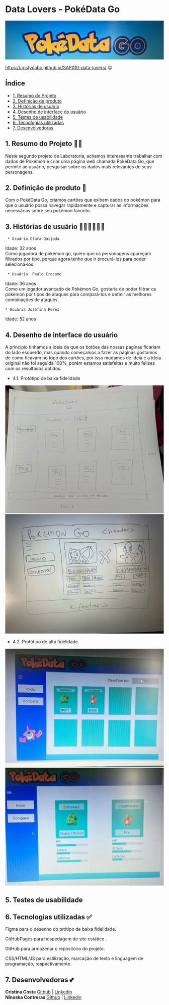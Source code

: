 # Data Lovers - PokéData Go 

<img src="logo.png" alt="logo Pokedata"> 


https://cristynabc.github.io/SAP010-data-lovers/ 😊


## Índice

* [1. Resumo do Projeto](#1-resumo-do-projeto)
* [2. Definição de produto](#2-Definição-de-produto)
* [3. Histórias de usuário](#3-Histórias-de-usuário)
* [4. Desenho de interface do usuário](#4-Desenho-de-interface-do-usuário)
* [5. Testes de usabilidade](#5-Testes-de-usabilidade)
* [6. Tecnologias utilizadas](#6-Tecnologias-utilizadas)
* [7. Desenvolvedoras](#7-Desenvolvedoras)



## 1. Resumo do Projeto 👨‍💻

Neste segundo projeto de Laboratoria, achamos interessante trabalhar com dados de Pokémon e criar uma página web chamada PokéData Go, que permite ao usuário, pesquisar sobre os dados mais relevantes de seus personagens.



## 2. Definição de produto 📝

Com o PokéData Go, criamos cartões que exibem dados do pokémon para que o usuário possa navegar rapidamente e capturar as informações necessárias sobre seu pokémon favorito.



## 3. Histórias de usuário 🙋‍♀️🙋‍♂️🙋‍♀️

     * Usuária Clara Quijada 
Idade: 32 anos <br>
Como jogadora de pokémon go, quero que os personagens apareçam filtrados por tipo, porque agora tenho que ir procurá-los para poder selecioná-los.


     * Usuário  Paulo Crocomo 
Idade: 36 anos <br>
Como um jogador avançado de Pokémon Go, gostaria de poder filtrar os pokémon por tipos de ataques para compará-los e definir as melhores combinações de ataques.


    * Usuária Josefina Perez 
Idade: 52 anos <br>


## 4. Desenho de interface do usuário

A princípio tínhamos a ideia de que os botões das nossas páginas ficariam do lado esquerdo, mas quando começamos a fazer as páginas gostamos de como ficavam no topo dos cartões, por isso mudamos de ideia e a ideia original não foi seguida 100%, porém estamos satisfeitas e muito felizes com os resultados obtidos.

   * 4.1. Protótipo de baixa fidelidade
<img src="bajafidelidade.png" alt="prototipo caneta e lápis">
<img src="bajafid2.png" alt="prototipo caneta e lápis">



  * 4.2. Protótipo de alta fidelidade
<img src="altfideli.png" alt="prototipo em figma">
<img src="altfid2.png" alt="prototipo em figma">




## 5. Testes de usabilidade


## 6. Tecnologias utilizadas ✅

Figma para o desenho do prótipo de baixa fidelidade.

GitHubPages para hospedagem de site estático .

GitHub para armazenar o repositório do projeto.

CSS/HTML/JS para estilização, marcação de texto e linguagem de programação, respectivamente.


## 7. Desenvolvedoras 💕

<strong>Cristina Costa</strong> <a href="https://github.com/CristynaBC">Github</a> | <a href="https://www.linkedin.com/in/cristyna-becker-costa-a36477178/">Linkedin</a> <br>
<strong>Ninoska Contreras</strong> <a href="https://github.com/NiEl0503">Github</a> | <a href="https://www.linkedin.com/in/ninoska-contreras-86b075129/">Linkedin</a>


